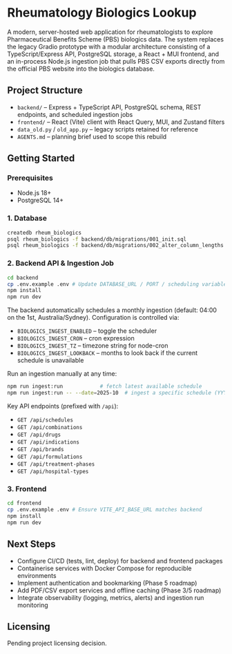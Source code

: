 # Rheumatology Biologics Lookup

A modern, server-hosted web application for rheumatologists to explore Pharmaceutical Benefits Scheme (PBS) biologics data. The system replaces the legacy Gradio prototype with a modular architecture consisting of a TypeScript/Express API, PostgreSQL storage, a React + MUI frontend, and an in-process Node.js ingestion job that pulls PBS CSV exports directly from the official PBS website into the biologics database.

## Project Structure

- `backend/` – Express + TypeScript API, PostgreSQL schema, REST endpoints, and scheduled ingestion jobs
- `frontend/` – React (Vite) client with React Query, MUI, and Zustand filters
- `data_old.py` / `old_app.py` – legacy scripts retained for reference
- `AGENTS.md` – planning brief used to scope this rebuild

## Getting Started

### Prerequisites

- Node.js 18+
- PostgreSQL 14+

### 1. Database

```bash
createdb rheum_biologics
psql rheum_biologics -f backend/db/migrations/001_init.sql
psql rheum_biologics -f backend/db/migrations/002_alter_column_lengths.sql
```

### 2. Backend API & Ingestion Job

```bash
cd backend
cp .env.example .env # Update DATABASE_URL / PORT / scheduling variables as needed
npm install
npm run dev
```

The backend automatically schedules a monthly ingestion (default: 04:00 on the 1st, Australia/Sydney). Configuration is controlled via:

- `BIOLOGICS_INGEST_ENABLED` – toggle the scheduler
- `BIOLOGICS_INGEST_CRON` – cron expression
- `BIOLOGICS_INGEST_TZ` – timezone string for node-cron
- `BIOLOGICS_INGEST_LOOKBACK` – months to look back if the current schedule is unavailable

Run an ingestion manually at any time:

```bash
npm run ingest:run            # fetch latest available schedule
npm run ingest:run -- --date=2025-10  # ingest a specific schedule (YYYY-MM)
```

Key API endpoints (prefixed with `/api`):

- `GET /api/schedules`
- `GET /api/combinations`
- `GET /api/drugs`
- `GET /api/indications`
- `GET /api/brands`
- `GET /api/formulations`
- `GET /api/treatment-phases`
- `GET /api/hospital-types`

### 3. Frontend

```bash
cd frontend
cp .env.example .env # Ensure VITE_API_BASE_URL matches backend
npm install
npm run dev
```

## Next Steps

- Configure CI/CD (tests, lint, deploy) for backend and frontend packages
- Containerise services with Docker Compose for reproducible environments
- Implement authentication and bookmarking (Phase 5 roadmap)
- Add PDF/CSV export services and offline caching (Phase 3/5 roadmap)
- Integrate observability (logging, metrics, alerts) and ingestion run monitoring

## Licensing

Pending project licensing decision.
